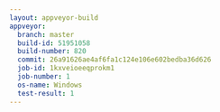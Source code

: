 ```yaml
---
layout: appveyor-build
appveyor:
  branch: master
  build-id: 51951058
  build-number: 820
  commit: 26a91626ae4af6fa1c124e106e602bedba36d626
  job-id: 1kxveioeeqprokm1
  job-number: 1
  os-name: Windows
  test-result: 1
---
```

